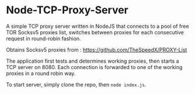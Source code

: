 # Node-TCP-Proxy-Server
A simple TCP proxy server written in NodeJS that connects to a pool of free TOR Socksv5 proxies list, switches between proxies for each consecutive request in round-robin fashion.

Obtains Socksv5 proxies from : <a>https://github.com/TheSpeedX/PROXY-List</a>

The application first tests and determines working proxies, then starts a TCP server on 8080. Each connection is forwarded to one of the working proxies in a round robin way.

To start server, simply clone the repo, then `node index.js`. 
